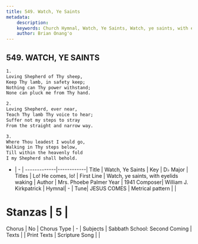 ```yaml
---
title: 549. Watch, Ye Saints
metadata:
    description: 
    keywords: Church Hymnal, Watch, Ye Saints, Watch, ye saints, with eyelids waking, Lo! He comes, lo!
    author: Brian Onang'o
---
```



## 549. WATCH, YE SAINTS

```txt
1.
Loving Shepherd of Thy sheep,
Keep Thy lamb, in safety keep;
Nothing can Thy power withstand;
None can pluck me from Thy hand.

2.
Loving Shepherd, ever near,
Teach Thy lamb Thy voice to hear;
Suffer not my steps to stray
From the straight and narrow way.

3.
Where Thou leadest I would go,
Walking in Thy steps below,
Till within the heavenly fold
I my Shepherd shall behold.
```

- |   -  |
-------------|------------|
Title | Watch, Ye Saints |
Key | D♭ Major |
Titles | Lo! He comes, lo! |
First Line | Watch, ye saints, with eyelids waking |
Author | Mrs. Phoebe Palmer
Year | 1941
Composer| William J. Kirkpatrick |
Hymnal|  - |
Tune| JESUS COMES |
Metrical pattern | |
# Stanzas | 5 |
Chorus | No |
Chorus Type | - |
Subjects | Sabbath School: Second Coming |
Texts |  |
Print Texts | 
Scripture Song |  |
  
